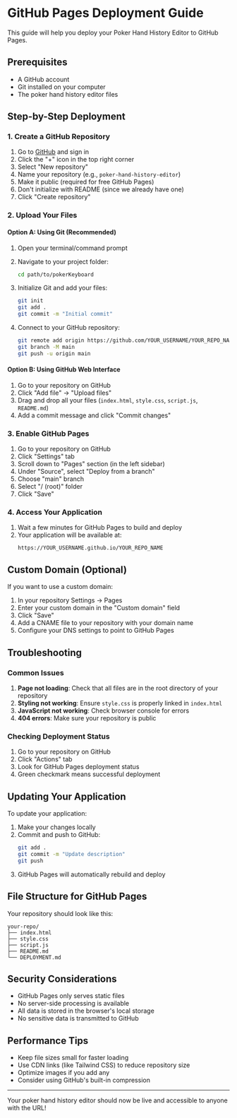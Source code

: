 # GitHub Pages Deployment Guide

This guide will help you deploy your Poker Hand History Editor to GitHub Pages.

## Prerequisites

- A GitHub account
- Git installed on your computer
- The poker hand history editor files

## Step-by-Step Deployment

### 1. Create a GitHub Repository

1. Go to [GitHub](https://github.com) and sign in
2. Click the "+" icon in the top right corner
3. Select "New repository"
4. Name your repository (e.g., `poker-hand-history-editor`)
5. Make it public (required for free GitHub Pages)
6. Don't initialize with README (since we already have one)
7. Click "Create repository"

### 2. Upload Your Files

#### Option A: Using Git (Recommended)

1. Open your terminal/command prompt
2. Navigate to your project folder:
   ```bash
   cd path/to/pokerKeyboard
   ```

3. Initialize Git and add your files:
   ```bash
   git init
   git add .
   git commit -m "Initial commit"
   ```

4. Connect to your GitHub repository:
   ```bash
   git remote add origin https://github.com/YOUR_USERNAME/YOUR_REPO_NAME.git
   git branch -M main
   git push -u origin main
   ```

#### Option B: Using GitHub Web Interface

1. Go to your repository on GitHub
2. Click "Add file" → "Upload files"
3. Drag and drop all your files (`index.html`, `style.css`, `script.js`, `README.md`)
4. Add a commit message and click "Commit changes"

### 3. Enable GitHub Pages

1. Go to your repository on GitHub
2. Click "Settings" tab
3. Scroll down to "Pages" section (in the left sidebar)
4. Under "Source", select "Deploy from a branch"
5. Choose "main" branch
6. Select "/ (root)" folder
7. Click "Save"

### 4. Access Your Application

1. Wait a few minutes for GitHub Pages to build and deploy
2. Your application will be available at:
   ```
   https://YOUR_USERNAME.github.io/YOUR_REPO_NAME
   ```

## Custom Domain (Optional)

If you want to use a custom domain:

1. In your repository Settings → Pages
2. Enter your custom domain in the "Custom domain" field
3. Click "Save"
4. Add a CNAME file to your repository with your domain name
5. Configure your DNS settings to point to GitHub Pages

## Troubleshooting

### Common Issues

1. **Page not loading**: Check that all files are in the root directory of your repository
2. **Styling not working**: Ensure `style.css` is properly linked in `index.html`
3. **JavaScript not working**: Check browser console for errors
4. **404 errors**: Make sure your repository is public

### Checking Deployment Status

1. Go to your repository on GitHub
2. Click "Actions" tab
3. Look for GitHub Pages deployment status
4. Green checkmark means successful deployment

## Updating Your Application

To update your application:

1. Make your changes locally
2. Commit and push to GitHub:
   ```bash
   git add .
   git commit -m "Update description"
   git push
   ```
3. GitHub Pages will automatically rebuild and deploy

## File Structure for GitHub Pages

Your repository should look like this:
```
your-repo/
├── index.html
├── style.css
├── script.js
├── README.md
└── DEPLOYMENT.md
```

## Security Considerations

- GitHub Pages only serves static files
- No server-side processing is available
- All data is stored in the browser's local storage
- No sensitive data is transmitted to GitHub

## Performance Tips

- Keep file sizes small for faster loading
- Use CDN links (like Tailwind CSS) to reduce repository size
- Optimize images if you add any
- Consider using GitHub's built-in compression

---

Your poker hand history editor should now be live and accessible to anyone with the URL! 